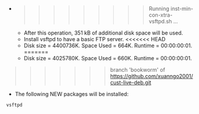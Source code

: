 * >>>>>>>>> Running inst-min-con-xtra-vsftpd.sh ...
  * After this operation, 351 kB of additional disk space will be used.
  * Install vsftpd to have a basic FTP server.
<<<<<<< HEAD
  * Disk size = 4400736K. Space Used = 664K. Runtime = 00:00:00:01.
=======
  * Disk size = 4025780K. Space Used = 660K. Runtime = 00:00:00:01.
>>>>>>> branch 'bookworm' of https://github.com/xuanngo2001/cust-live-deb.git
  * The following NEW packages will be installed:
  ```bash
vsftpd
  ```
